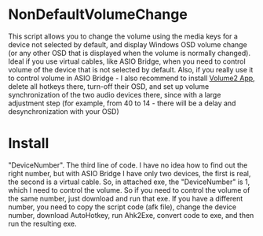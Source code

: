 # NonDefaultVolumeChange
This script allows you to change the volume using the media keys for a device not selected by default, and display Windows OSD volume change (or any other OSD that is displayed when the volume is normally changed). Ideal if you use virtual cables, like ASIO Bridge, when you need to control volume of the device that is not selected by default. Also, if you really use it to control volume in ASIO Bridge - I also recommend to install [Volume2 App](https://github.com/irzyxa/Volume2), delete all hotkeys there, turn-off their OSD, and set up volume synchronization of the two audio devices there, since with a large adjustment step (for example, from 40 to 14 - there will be a delay and desynchronization with your OSD)
# Install
"DeviceNumber". The third line of code. I have no idea how to find out the right number, but with ASIO Bridge I have only two devices, the first is real, the second is a virtual cable. So, in attached exe, the "DeviceNumber" is 1, which I need to control the volume. So if you need to control the volume of the same number, just download and run that exe. If you have a different number, you need to copy the script code (afk file), change the device number, download AutoHotkey, run Ahk2Exe, convert code to exe, and then run the resulting exe.
